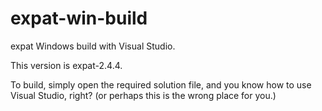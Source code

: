 # expat-win-build

expat Windows build with Visual Studio.

This version is expat-2.4.4.

To build, simply open the required solution file, and
you know how to use Visual Studio, right?
(or perhaps this is the wrong place for you.)

